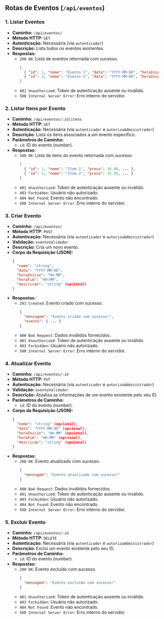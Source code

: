 ## Rotas de Eventos (`/api/eventos`)

### 1. Listar Eventos
- **Caminho:** `/api/eventos/`
- **Método HTTP:** `GET`
- **Autenticação:** Necessária (via `autenticador`)
- **Descrição:** Lista todos os eventos existentes.
- **Respostas:**
  - `200 OK`: Lista de eventos retornada com sucesso.
    ```json
    [
      { "id": 1, "nome": "Evento 1", "data": "YYYY-MM-DD", "horaInicio": "HH:MM", "horaFim": "HH:MM", ... },
      { "id": 2, "nome": "Evento 2", "data": "YYYY-MM-DD", "horaInicio": "HH:MM", "horaFim": "HH:MM", ... }
    ]
    ```
  - `401 Unauthorized`: Token de autenticação ausente ou inválido.
  - `500 Internal Server Error`: Erro interno do servidor.

### 2. Listar Itens por Evento
- **Caminho:** `/api/eventos/:id/itens`
- **Método HTTP:** `GET`
- **Autenticação:** Necessária (via `autenticador` e `autorizaAdministrador`)
- **Descrição:** Lista os itens associados a um evento específico.
- **Parâmetros de Caminho:**
  - `id`: ID do evento (number).
- **Respostas:**
  - `200 OK`: Lista de itens do evento retornada com sucesso.
    ```json
    [
      { "id": 1, "nome": "Item 1", "preco": 10.00, ... },
      { "id": 2, "nome": "Item 2", "preco": 15.50, ... }
    ]
    ```
  - `401 Unauthorized`: Token de autenticação ausente ou inválido.
  - `403 Forbidden`: Usuário não autorizado.
  - `404 Not Found`: Evento não encontrado.
  - `500 Internal Server Error`: Erro interno do servidor.

### 3. Criar Evento
- **Caminho:** `/api/eventos/`
- **Método HTTP:** `POST`
- **Autenticação:** Necessária (via `autenticador` e `autorizaAdministrador`)
- **Validação:** `eventoValidador`
- **Descrição:** Cria um novo evento.
- **Corpo da Requisição (JSON):**
  ```json
  {
    "nome": "string",
    "data": "YYYY-MM-DD",
    "horaInicio": "HH:MM",
    "horaFim": "HH:MM",
    "descricao": "string" (opcional)
  }
  ```
- **Respostas:**
  - `201 Created`: Evento criado com sucesso.
    ```json
    {
      "mensagem": "Evento criado com sucesso!",
      "evento": { ... }
    }
    ```
  - `400 Bad Request`: Dados inválidos fornecidos.
  - `401 Unauthorized`: Token de autenticação ausente ou inválido.
  - `403 Forbidden`: Usuário não autorizado.
  - `500 Internal Server Error`: Erro interno do servidor.

### 4. Atualizar Evento
- **Caminho:** `/api/eventos/:id`
- **Método HTTP:** `PUT`
- **Autenticação:** Necessária (via `autenticador` e `autorizaAdministrador`)
- **Validação:** `eventoValidador`
- **Descrição:** Atualiza as informações de um evento existente pelo seu ID.
- **Parâmetros de Caminho:**
  - `id`: ID do evento (number).
- **Corpo da Requisição (JSON):**
  ```json
  {
    "nome": "string" (opcional),
    "data": "YYYY-MM-DD" (opcional),
    "horaInicio": "HH:MM" (opcional),
    "horaFim": "HH:MM" (opcional),
    "descricao": "string" (opcional)
  }
  ```
- **Respostas:**
  - `200 OK`: Evento atualizado com sucesso.
    ```json
    {
      "mensagem": "Evento atualizado com sucesso!"
    }
    ```
  - `400 Bad Request`: Dados inválidos fornecidos.
  - `401 Unauthorized`: Token de autenticação ausente ou inválido.
  - `403 Forbidden`: Usuário não autorizado.
  - `404 Not Found`: Evento não encontrado.
  - `500 Internal Server Error`: Erro interno do servidor.

### 5. Excluir Evento
- **Caminho:** `/api/eventos/:id`
- **Método HTTP:** `DELETE`
- **Autenticação:** Necessária (via `autenticador` e `autorizaAdministrador`)
- **Descrição:** Exclui um evento existente pelo seu ID.
- **Parâmetros de Caminho:**
  - `id`: ID do evento (number).
- **Respostas:**
  - `200 OK`: Evento excluído com sucesso.
    ```json
    {
      "mensagem": "Evento excluído com sucesso!"
    }
    ```
  - `401 Unauthorized`: Token de autenticação ausente ou inválido.
  - `403 Forbidden`: Usuário não autorizado.
  - `404 Not Found`: Evento não encontrado.
  - `500 Internal Server Error`: Erro interno do servidor.